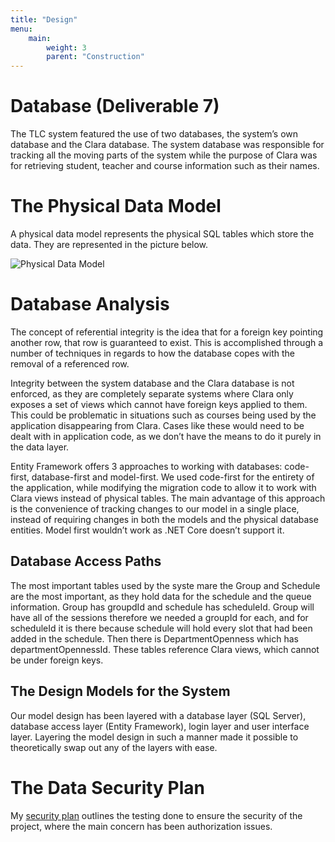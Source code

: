 ```yaml
---
title: "Design"
menu: 
    main:
        weight: 3
        parent: "Construction"
---
```



# Database (Deliverable 7)

The TLC system featured the use of two databases, the system’s own database and the Clara database. The system database was responsible for tracking all the moving parts of the system while the purpose of Clara was for retrieving student, teacher and course information such as their names. 

# The Physical Data Model

A physical data model represents the physical SQL tables which store the data. They are represented in the picture below. 

![Physical Data Model](/images/physical.jpg)  

# Database Analysis

The concept of referential integrity is the idea that for a foreign key pointing another row, that row is guaranteed to exist. This is accomplished through a number of techniques in regards to how the database copes with the removal of a referenced row.

Integrity between the system database and the Clara database is not enforced, as they are completely separate systems where Clara only exposes a set of views which cannot have foreign keys applied to them. This could be problematic in situations such as courses being used by the application disappearing from Clara. Cases like these would need to be dealt with in application code, as we don’t have the means to do it purely in the data layer.

Entity Framework offers 3 approaches to working with databases: code-first, database-first and model-first. We used code-first for the entirety of the application, while modifying the migration code to allow it to work with Clara views instead of physical tables. The main advantage of this approach is the convenience of tracking changes to our model in a single place, instead of requiring changes in both the models and the physical database entities. Model first wouldn’t work as .NET Core doesn’t support it.

## Database Access Paths

The most important tables used by the syste mare the Group and Schedule are the most important, as they hold data for the schedule and the queue information. Group has groupdId and schedule has scheduleId. Group will have all of the sessions therefore we needed a groupId for each, and for scheduleId it is there because schedule will hold every slot that had been added in the schedule. Then there is DepartmentOpenness which has departmentOpennessId. These tables reference Clara views, which cannot be under foreign keys.

## The Design Models for the System

Our model design has been layered with a database layer (SQL Server), database access layer (Entity Framework), login layer and user interface layer. Layering the model design in such a manner made it possible to theoretically swap out any of the layers with ease.

# The Data Security Plan

My [security plan](/files/vknyazev_securityplan.docx) outlines the testing done to ensure the security of the project, where the main concern has been authorization issues.
